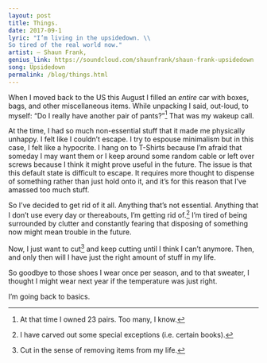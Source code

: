 ```yaml
---
layout: post
title: Things.
date: 2017-09-1
lyric: "I’m living in the upsidedown. \\
So tired of the real world now."
artist: — Shaun Frank,
genius_link: https://soundcloud.com/shaunfrank/shaun-frank-upsidedown
song: Upsidedown
permalink: /blog/things.html
---
```

When I moved back to the US this August I filled an *entire* car with boxes, bags, and other miscellaneous items. While unpacking I said, out-loud, to myself: “Do I really have another pair of pants?”[^1] That was my wakeup call.

At the time, I had so much non-essential stuff that it made me physically unhappy. I  felt like I couldn’t escape. I try to espouse minimalism but in this case, I felt like a hypocrite. I hang on to T-Shirts because I’m afraid that someday I may want them or I keep around some random cable or left over screws because I think it might prove useful in the future. The issue is that this default state is difficult to escape. It requires more thought to dispense of something rather than just hold onto it, and it’s for this reason that I’ve amassed too much stuff.

So I’ve decided to get rid of it all. Anything that’s not essential. Anything that I don’t use every day or thereabouts, I’m getting rid of.[^2] I’m tired of being surrounded by clutter and constantly fearing that disposing of something now might mean trouble in the future.

Now, I just want to cut[^3] and keep cutting until I think I can’t anymore. Then, and only then will I have just the right amount of stuff in my life.

So goodbye to those shoes I wear once per season, and to that sweater, I thought I might wear next year if the temperature was just right.

I’m going back to basics.

[^1]: At that time I owned 23 pairs. Too many, I know. 
[^2]: I have carved out some special exceptions (i.e. certain books).  
[^3]: Cut in the sense of removing items from my life.

